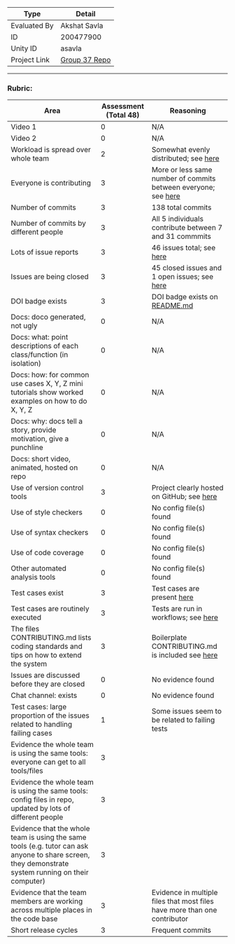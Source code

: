 |Type| Detail                                                         |
|--------|----------------------------------------------------------------|
| Evaluated By | Akshat Savla                                                     |
| ID |               200477900                                                 |
| Unity ID | asavla                                                          |
| Project Link | [Group 37 Repo](https://github.com/Nikhil1912/CSC510-HW_37) |

******

### Rubric:


                                         
| Area                                                                                                                                                | Assessment (Total 48) | Reasoning                                                                                                                                                                                                                           |
|-----------------------------------------------------------------------------------------------------------------------------------------------------|------------|-------------------------------------------------------------------------------------------------------------------------------------------------------------------------------------------------------------------------------------|
| Video 1                                                                                                                                             | 0          | N/A                                                                                                                                                                             |
| Video 2                                                                                                                                             | 0          | N/A                                                                                                                                                                             |
| Workload is spread over whole team                                                                                                                  | 2          | Somewhat evenly distributed; see [here](https://github.com/Nikhil1912/CSC510-HW_37/graphs/contributors)                     |
| Everyone is contributing                                                                                                                            | 3          | More or less same number of commits between everyone; see [here](https://github.com/Nikhil1912/CSC510-HW_37/graphs/contributors) |
| Number of commits                                                                                                                                   | 3          | 138 total commits                                                                                                                                                                                                                    |
| Number of commits by different people                                                                                                               | 3          | All 5 individuals contribute between 7 and 31 commmits                                                                                                                                                                               |
| Lots of issue reports                                                                                                                               | 3          | 46 issues total; see [here](https://github.com/Nikhil1912/CSC510-HW_37/issues)                                                                                                                                        |
| Issues are being closed                                                                                                                             | 3          | 45 closed issues and 1 open issues; see [here](https://github.com/Nikhil1912/CSC510-HW_37/issues)                                                                                                                         |
| DOI badge exists                                                                                                                                    | 3          | DOI badge exists on [README.md](https://github.com/Nikhil1912/CSC510-HW_37/blob/main/README.md)                                                                                                                           |
| Docs: doco generated, not ugly                                                                                                                      | 0          | N/A                                                                                                                                                                                                                      |
| Docs: what: point descriptions of each class/function (in isolation)                                                                                | 0          | N/A                                                        |
| Docs: how: for common use cases X, Y, Z mini tutorials show worked examples on how to do X, Y, Z                                                    | 0          | N/A                                                                                                        |
| Docs: why: docs tell a story, provide motivation, give a punchline                                                                                  | 0          | N/A                                      |
| Docs: short video, animated, hosted on repo                                                                                                         | 0          | N/A                                                                                                                                                                         |
| Use of version control tools                                                                                                                        | 3          | Project clearly hosted on GitHub; see [here](https://github.com/Nikhil1912/CSC510-HW_37)                                                                                                                                  |
| Use of style checkers                                                                                                                               | 0          | No config file(s) found                                                                                                                                                                                                             |
| Use of syntax checkers                                                                                                                              | 0          | No config file(s) found                                                                                                                                                                                                             |
| Use of code coverage                                                                                                                                | 0          | No config file(s) found                                                                                                                                                                                                             |
| Other automated analysis tools                                                                                                                      | 0          | No config file(s) found                                                                                                                                                                                                             |
| Test cases exist                                                                                                                                    | 3          | Test cases are present [here](https://github.com/Nikhil1912/CSC510-HW_37/blob/main/code/Tests.py)                                                                             |
| Test cases are routinely executed                                                                                                                   | 3          | Tests are run in workflows; see [here](https://github.com/Nikhil1912/CSC510-HW_37/actions)                                                                                             |
| The files CONTRIBUTING.md lists coding standards and tips on how to extend the system                                                               | 3          | Boilerplate CONTRIBUTING.md is included see [here](https://github.com/Nikhil1912/CSC510-HW_37/blob/main/Contributing.md)               |
| Issues are discussed before they are closed                                                                                                         | 0          | No evidence found                                                                                                                 |
| Chat channel: exists                                                                                                                                | 0          | No evidence found                                                                                                                                                                                                         |
| Test cases: large proportion of the issues related to handling failing cases                                                                        | 1          | Some issues seem to be related to failing tests                             |
| Evidence the whole team is using the same tools: everyone can get to all tools/files                                                                | 3          |                                                                                                                                                                                              |
| Evidence the whole team is using the same tools: config files in repo, updated by lots of different people                                          | 3          |                                                                                                                                                                                                             |
| Evidence that the whole team is using the same tools (e.g. tutor can ask anyone to share screen, they demonstrate system running on their computer) | 3          |  |
| Evidence that the team members are working across multiple places in the code base                                                                  | 3          | Evidence in multiple files that most files have more than one contributor                                                                                              |
| Short release cycles                                                                                                                                | 3          | Frequent commits                                                           |                                                                                                                                 |            |           |

